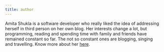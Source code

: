 ```yaml
---
title: author
---
```


Amita Shukla is a software developer who really liked the idea of addressing herself in third person on her own blog. Her interests change a lot, but programming, reading and spending time with family and friends have remained constant so far. The not so constant ones are blogging, singing and travelling. Know more about her [here](https://amitashukla.in).